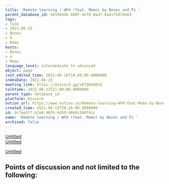 ```yaml
---
title: 'Remote learning / WFH (feat. Momo) by Bones and Pi '
parent_database_id: e9339446-880f-4ef0-8ad7-8ad1f507dded
tags:
- Talk
- 2021-06-23
- Bones
- π
- Momo
hosts:
- Bones
- π
- Momo
language_level: intermediate to advanced
object: page
last_edited_time: 2023-09-18T10:49:00.0000000
indexDate: 2021-06-23
meeting_link: https://discord.gg/vE7QUXGDnS
talktime: 2021-06-23T21:00:00.0000000
parent_type: database_id
platform: Discord
notion_url: https://www.notion.so/Remote-learning-WFH-feat-Momo-by-Bones-and-Pi-bc7ae5f7b7e040fbbd59b848c509741c
created_time: 2021-06-15T20:16:00.0000000
id: bc7ae5f7-b7e0-40fb-bd59-b848c509741c
name: 'Remote learning / WFH (feat. Momo) by Bones and Pi '
archived: false
---
```


[Untitled](https://www.notion.so/23f0f26c7f1547c0b08477c0c6f1f461)   
[Untitled](https://www.notion.so/482e61b02b9c4456b2b4fe86bb7544c6)   

[Untitled](https://www.notion.so/60226399bd024bf4bf588586f8013a21)   
## Points of discussion and not limited to the following:

   
   
   
   

   



